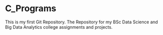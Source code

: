 # C_Programs
This is my first Git Repository. The Repository for my BSc Data Science and Big Data Analytics college assignments and projects.
